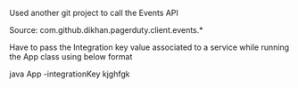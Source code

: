 Used another git project to call the Events API

Source: com.github.dikhan.pagerduty.client.events.*


Have to pass the Integration key value associated to a service while running the App class using below format

java App -integrationKey kjghfgk

